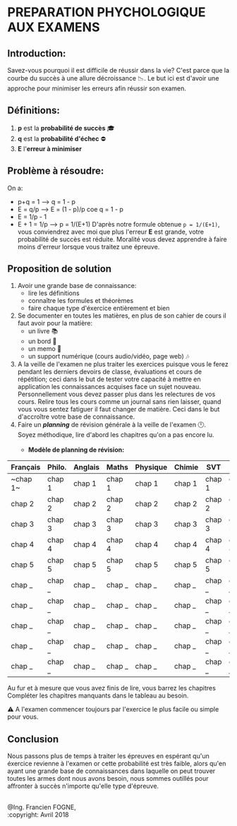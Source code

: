 # PREPARATION PHYCHOLOGIQUE AUX EXAMENS </br>
## Introduction:
Savez-vous pourquoi il est difficile de réussir dans la vie? C'est parce que la courbe du succès à une allure décroissance :chart_with_downwards_trend:.
Le but ici est d'avoir une approche pour minimiser les erreurs afin réussir son examen.
## Définitions:
1. **p** est la **probabilité de succès** :mortar_board:
2. **q** est la **probabilité d'échec** :no_entry:
3. **E** l'**erreur à minimiser**
## Problème à résoudre:
On a: 
  - p+q = 1 --> q = 1 - p
  - E = q/p --> E = (1 - p)/p coe q = 1 - p
  - E = 1/p - 1
  - E + 1 = 1/p --> p = 1/(E+1)
D'après notre formule obtenue ````p = 1/(E+1)````, vous conviendrez avec moi que plus l'erreur **E** est grande,
votre probabilité de succès est réduite. Moralité vous devez apprendre à faire moins d'erreur lorsque vous traitez une épreuve.
## Proposition de solution
1. Avoir une grande base de connaissance:
    - lire les définitions
    - connaître les formules et théorèmes
    - faire chaque type d'éxercice entièrement et bien
2. Se documenter en toutes les matières, en plus de son cahier de cours il faut avoir pour la matière:
    - un livre :books:
    - un bord :book:
    - un memo :memo:
    - un support numérique (cours audio/vidéo, page web) :notes:
3. A la veille de l'examen ne plus traiter les exercices puisque vous le ferez pendant les derniers devoirs de classe, évaluations 
et cours de répétition; ceci dans le but de tester votre capacité à mettre en application les connaissances acquises face un sujet nouveau. Personnellement vous devez passer plus dans les relectures de vos cours. Relire tous les cours comme un journal sans rien laisser, quand vous vous sentez fatiguer il faut changer de matière. Ceci dans le but d'accroître votre base de connaissance.
4. Faire un **_planning_** de révision générale à la veille de l'examen :clock12:.</br> 
Soyez méthodique, lire d'abord les chapitres qu'on a pas encore lu.</br></br>
    - **Modèle de planning de révision:** </br>

Français | Philo. | Anglais | Maths | Physique | Chimie | SVT | Info. | Géo. | Hist. | ECM
-------- | ------ | ------- | ----- | -------- | ------ | --- | ----- | ---- | ----- | ---
~chap 1~ | chap 1 | chap 1 | chap 1 | chap 1 | chap 1 | chap 1 | chap 1 | chap 1 | chap 1 | chap 1
chap 2 | chap 2 | chap 2 | chap 2 | chap 2 | chap 2 | chap 2 | chap 2 | chap 2 | chap 2 | chap 2
chap 3 | chap 3 | chap 3 | chap 3 | chap 3 | chap 3 | chap 3 | chap 3 | chap 3 | chap 3 | chap 3
chap 4 | chap 4 | chap 4 | chap 4 | chap 4 | chap 4 | chap 4 | chap 4 | chap 4 | chap 4 | chap 4
chap 5 | chap 5 | chap 5 | chap 5 | chap 5 | chap 5 | chap 5 | chap 5 | chap 5 | chap 5 | chap 5
chap _ | chap _ | chap _ | chap _ | chap _ | chap _ | chap _ | chap _ | chap _ | chap _ | chap _
chap _ | chap _ | chap _ | chap _ | chap _ | chap _ | chap _ | chap _ | chap _ | chap _ | chap _
chap _ | chap _ | chap _ | chap _ | chap _ | chap _ | chap _ | chap _ | chap _ | chap _ | chap _
chap _ | chap _ | chap _ | chap _ | chap _ | chap _ | chap _ | chap _ | chap _ | chap _ | chap _
chap _ | chap _ | chap _ | chap _ | chap _ | chap _ | chap _ | chap _ | chap _ | chap _ | chap _

Au fur et à mesure que vous avez finis de lire, vous barrez les chapitres </br>
Compléter les chapitres manquants dans le tableau au besoin.

:warning: A l'examen commencer toujours par l'exercice le plus facile ou simple pour vous.

## Conclusion
Nous passons plus de temps à traiter les épreuves en espérant qu'un éxercice revienne à l'examen or cette probabilité est très faible, alors qu'en ayant une grande base de connaissances dans laquelle on peut trouver toutes les armes dont nous avons besoin, nous sommes outillés pour affronter à succès n'importe qu'elle type d'épreuve.

</br>
@Ing. Francien FOGNE, </br>
:copyright: Avril 2018
